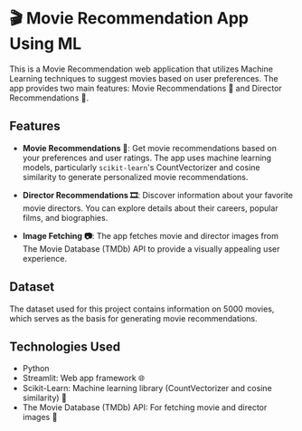 # 🎬 Movie Recommendation App Using ML

This is a Movie Recommendation web application that utilizes Machine Learning techniques to suggest movies based on user preferences. The app provides two main features: Movie Recommendations 🍿 and Director Recommendations 👤.

## Features

- **Movie Recommendations 🎥**: Get movie recommendations based on your preferences and user ratings. The app uses machine learning models, particularly `scikit-learn`'s CountVectorizer and cosine similarity to generate personalized movie recommendations.

- **Director Recommendations 🎞️**: Discover information about your favorite movie directors. You can explore details about their careers, popular films, and biographies.

- **Image Fetching 📷**: The app fetches movie and director images from The Movie Database (TMDb) API to provide a visually appealing user experience.

## Dataset

The dataset used for this project contains information on 5000 movies, which serves as the basis for generating movie recommendations.

## Technologies Used

- Python
- Streamlit: Web app framework 🌐
- Scikit-Learn: Machine learning library (CountVectorizer and cosine similarity) 🤖
- The Movie Database (TMDb) API: For fetching movie and director images 📡

